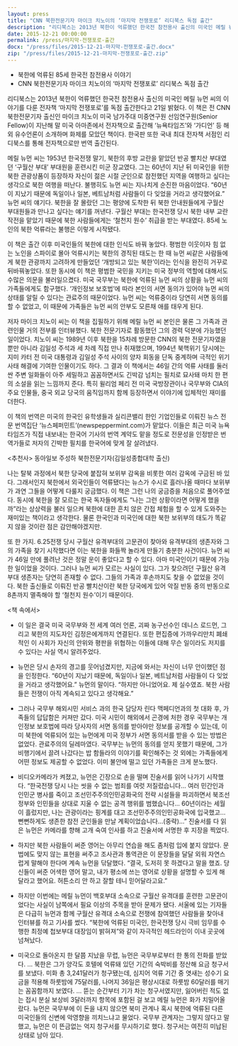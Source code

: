 ```yaml
---
layout: press
title: "CNN 북한전문기자 마이크 치노이의 ‘마지막 전쟁포로’ 리디북스 독점 출간"
description: "리디북스는 2013년 북한이 억류했던 한국전 참전용사 출신의 미국인 메릴 뉴먼 씨의 이야기를 다룬 전자책 ‘마지막 전쟁포로’를 독점 출간한다고 21일 밝혔다. 이 책은 전 CNN 북한전문기자 출신인 마이크 치노이 미국 남가주대 미중연구원 선임연구원(Senior Fellow)이 지난해 말 미국 아마존에서 전자책으로 출간해 ‘뉴욕타임즈’와 ‘가디언’ 등 해외 유수언론이 소개하며 화제를 모았던 책이다. 한국판 또한 국내 최대 전자책 서점인 리디북스를 통해 전자책으로만 번역 출간된다."
date: 2015-12-21 00:00:00
permalink: /press/마지막-전쟁포로-출간
docx: "/press/files/2015-12-21-마지막-전쟁포로-출간.docx"
zip: "/press/files/2015-12-21-마지막-전쟁포로-출간.zip"
---
```


* 북한에 억류된 85세 한국전 참전용사 이야기
* CNN 북한전문기자 마이크 치노이의 ‘마지막 전쟁포로’ 리디북스 독점 출간

리디북스는 2013년 북한이 억류했던 한국전 참전용사 출신의 미국인 메릴 뉴먼 씨의 이야기를 다룬 전자책 ‘마지막 전쟁포로’를 독점 출간한다고 21일 밝혔다. 이 책은 전 CNN 북한전문기자 출신인 마이크 치노이 미국 남가주대 미중연구원 선임연구원(Senior Fellow)이 지난해 말 미국 아마존에서 전자책으로 출간해 ‘뉴욕타임즈’와 ‘가디언’ 등 해외 유수언론이 소개하며 화제를 모았던 책이다. 한국판 또한 국내 최대 전자책 서점인 리디북스를 통해 전자책으로만 번역 출간된다.

메릴 뉴먼 씨는 1953년 한국전쟁 말기, 북한의 후방 교란을 맡았던 반공 빨치산 부대였던 ‘구월산 부대’ 부대원을 훈련시킨 미군 장교였다. 그는 60년이 지난 뒤 미국인을 위한 북한 관광상품이 등장하자 자신이 젊은 시절 군인으로 참전했던 지역을 여행하고 싶다는 생각으로 북한 여행을 떠난다. 불행히도 뉴먼 씨는 지나치게 순진한 마음이었다. “60년이 지났기 때문에 독일이나 일본, 베트남처럼 사람들이 다 잊었을 거라고 생각했어요.” 뉴먼 씨의 얘기다. 북한을 잘 몰랐던 그는 평양에 도착한 뒤 북한 안내원들에게 구월산 부대원들과 만나고 싶다는 얘기를 꺼낸다. 구월산 부대는 한국전쟁 당시 북한 내부 교란 작전을 맡았기 때문에 북한 사람들에게는 ‘철천지 원수’ 취급을 받는 부대였다. 85세 노인의 북한 억류라는 불행은 이렇게 시작됐다.

이 책은 출간 이후 미국인들의 북한에 대한 인식도 바꿔 놓았다. 평범한 이웃이자 힘 없는 노인을 스파이로 몰아 억류시키는 북한의 경직된 태도는 한 때 뉴먼 씨같은 사람들에게 북한 관광까지 고려하게 만들었던 ‘개방되고 있는 북한’이라는 인식을 완전히 거꾸로 뒤바꿔놓았다. 또한 동시에 이 책은 평범한 국민을 지키는 미국 정부의 역할에 대해서도 수많은 의문을 불러일으켰다. 미국 국무부는 북한에 억류된 뉴먼 씨의 상황을 뉴먼 씨의 가족들에게도 함구했다. ‘개인정보 보호법’에 따라 본인의 서면 동의가 있어야 뉴먼 씨의 상태를 알릴 수 있다는 관료주의 때문이었다. 뉴먼 씨는 억류중이라 당연히 서면 동의를 할 수 없었고, 이 때문에 가족들은 뉴먼 씨의 안부도 모른채 애를 태우게 된다.

저자 마이크 치노이 씨는 이 책을 집필하기 위해 메릴 뉴먼 씨 본인은 물론 그 가족과 관련인물 거의 전부를 인터뷰했다. 북한 전문기자로 활동했던 그의 경력 덕분에 가능했던 일이었다. 치노이 씨는 1989년 이후 북한을 15차례 방문한 CNN의 북한 전문기자였을 뿐만 아니라 김일성 주석과 세 차례 직접 만나 취재했으며, 1994년 북핵위기 당시에는 지미 카터 전 미국 대통령과 김일성 주석 사이의 양자 회동을 단독 중계하며 극적인 위기사태 해결에 기여한 인물이기도 하다. 그 결과 이 책에서는 46일 간의 억류 사태를 둘러싼 주변 일화들이 아주 세밀하고 꼼꼼하면서도 긴박감 넘치는 필치로 묘사돼 마치 한 편의 소설을 읽는 느낌까지 준다. 특히 윌리엄 페리 전 미국 국방장관이나 국무부와 CIA의 주요 인물들, 중국 외교 당국의 움직임까지 함께 등장하면서 이야기에 입체적인 재미를 더한다.

이 책의 번역은 미국의 한국인 유학생들과 실리콘밸리 한인 기업인들로 이뤄진 뉴스 전문 번역집단 ‘뉴스페퍼민트’(newspeppermint.com)가 맡았다. 이들은 최근 미국 뉴욕타임즈가 직접 내보내는 한국어 기사의 번역 계약도 맡을 정도로 전문성을 인정받은 번역가들로 저자의 긴박한 필치를 한국어에 맞게 잘 살려냈다.



\<추천사\> 동아일보 주성하 북한전문기자(김일성종합대학 출신)

나는 탈북 과정에서 북한 당국에 붙잡혀 보위부 감옥을 비롯한 여러 감옥에 구금된 바 있다. 그래서인지 북한에서 외국인들이 억류됐다는 뉴스가 수시로 흘러나올 때마다 보위부가 과연 그들을 어떻게 다룰지 궁금했다. 이 책은 그런 나의 궁금증을 처음으로 풀어주었다. 동시에 북한을 잘 모르는 한국 독자들에게도 “나는 그런 상황이라면 어떻게 했을까”라는 상상력을 불러 일으켜 북한에 대한 흔치 않은 간접 체험을 할 수 있게 도와주는 재미있는 책이라고 생각한다. 물론 한국인과 미국인에 대한 북한 보위부의 태도가 똑같지 않을 것이란 점은 감안해야겠지만.

또 한 가지. 6.25전쟁 당시 구월산 유격부대의 고문관이 찾아와 유격부대의 생존자와 그의 가족을 찾기 시작했다면 이는 북한을 화들짝 놀라게 만들기 충분한 사건이다. 뉴먼 씨가 46일 만에 풀려난 것은 정말 운이 좋았다고 할 수 있다. 아마 미국인이기 때문에 가능한 일이었을 것이다. 그러나 뉴먼 씨가 모르는 사실이 있다. 그가 찾으려던 구월산 유격부대 생존자는 당연히 존재할 수 없다. 그들의 가족과 후손까지도 찾을 수 없었을 것이다. 북한 출신들로 이뤄진 반공 빨치산이란 북한 당국에게 있어 악질 반동 중의 반동으로 8촌까지 멸족해야 할 ‘철천지 원수’이기 때문이다.


\<책 속에서\>

* 이 일은 결국 미국 국무부와 전 세계 여러 언론, 괴짜 농구선수인 데니스 로드먼, 그리고 북한의 지도자인 김정은에게까지 연결된다. 또한 편집증에 가까우리만치 폐쇄적인 이 사회가 자신의 안위와 평판을 위협하는 이들에 대해 무슨 일이라도 저지를 수 있다는 사실 역시 알려주었다.

* 뉴먼은 당시 손자의 경고를 웃어넘겼지만, 지금에 와서는 자신이 너무 안이했던 점을 인정한다. “60년이 지났기 때문에, 독일이나 일본, 베트남처럼 사람들이 다 잊었을 거라고 생각했어요.” 뉴먼의 말이다. “하지만 아니었어요. 제 실수였죠. 북한 사람들은 전쟁이 아직 계속되고 있다고 생각해요.”

* 그러나 국무부 해외시민 서비스 과의 한국 담당자 린다 맥페디언과의 첫 대화 후, 가족들의 답답함은 커져만 갔다. 미국 시민이 해외에서 곤경에 처한 경우 국무부는 개인정보 보호법에 따라 당사자의 서면 동의를 받아야만 정보를 공개할 수 있는데, 이미 북한에 억류되어 있는 뉴먼에게 미국 정부가 서면 동의서를 받을 수 있는 방법은 없었다. 관료주의의 딜레마였다. 국무부는 뉴먼의 동의를 얻지 못했기 때문에, 그가 비행기에서 끌려 나갔다는 밥 함들라의 이야기를 확인해주는 것 외에는 가족들에게 어떤 정보도 제공할 수 없었다. 이미 불안에 떨고 있던 가족들은 크게 분노했다.

* 비디오카메라가 켜졌고, 뉴먼은 긴장으로 손을 떨며 진술서를 읽어 나가기 시작했다. “한국전쟁 당시 나는 씻을 수 없는 범죄를 여럿 저질렀습니다… 여러 민간인과 인민군 병사를 죽이고 조선민주주의인민공화국의 전략 시설들을 파괴하면서 북조선 정부와 인민들을 상대로 지울 수 없는 공격 행위를 범했습니다… 60년이라는 세월이 흘렀지만, 나는 관광이라는 핑계를 대고 조선민주주의인민공화국에 입국했고… 뻔뻔하게도 생존한 참전 군인들을 만날 계획이었습니다…(중략)…” 진술서를 다 읽은 뉴먼은 카메라를 향해 고개 숙여 인사를 하고 진술서에 서명한 후 지장을 찍었다.

* 하지만 북한 사람들이 써준 영어는 아무리 연습을 해도 좀처럼 입에 붙지 않았다. 문법에도 맞지 않는 표현을 써주고 조사관과 통역관은 이 문장들을 달달 외워 자연스럽게 말해야 한다며 계속 뉴먼을 닦달했다. “결국, 도저히 못 하겠다고 말을 했죠. 당신들이 써준 어색한 영어 말고, 내가 평소에 쓰는 영어로 상황을 설명할 수 있게 해달라고 했어요. 허튼소리 안 하고 잘할 테니 믿어달라고요.”

* 하지만 이번에는 메릴 뉴먼이 백호부대 소속으로 구월산 유격대를 훈련한 고문관이었다는 사실이 남쪽에서 필요 이상의 주목을 받아 문제가 됐다. 서울에 있는 기자들은 다급히 뉴먼과 함께 구월산 유격대 소속으로 전쟁에 참여했던 사람들을 찾아내 인터뷰를 하고 기사를 썼다. “북한에 억류된 미국인, 한국전쟁 당시 극비 임무를 수행한 최정예 첩보부대 대장임이 밝혀져”와 같이 자극적인 헤드라인이 이내 곳곳에 넘쳐났다.

* 미국으로 돌아온지 한 달쯤 지났을 무렵, 뉴먼은 국무부로부터 한 통의 전화를 받았다. … 북한은 그가 양각도 호텔에 억류돼 있던 기간의 숙박비를 정산해 요금 청구서를 보냈다. 미화 총 3,241달러가 청구됐는데, 심지어 억류 기간 중 엿새는 성수기 요금을 적용해 하룻밤에 75달러를, 나머지 36일은 평상시대로 하룻밤 60달러를 매기는 꼼꼼함까지 보였다. … 뜯는 순간부터 기가 차는 청구서였지만, 잃어버린 적도 없는 접시 분실 보상비 3달러까지 항목에 포함된 걸 보고 메릴 뉴먼은 화가 치밀어올랐다. 뉴먼은 국무부에 이 돈을 내지 않으면 북미 관계나 혹시 북한에 억류된 다른 미국인들의 신변에 악영향을 끼치느냐고 물었다. 국무부 관계자는 그렇지 않다고 말했고, 뉴먼은 이 뜬금없는 억지 청구서를 무시하기로 했다. 청구서는 여전히 미납된 상태로 남아 있다.
